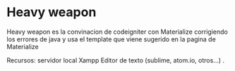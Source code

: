 # Heavy weapon
Heavy weapon es la convinacion de codeigniter con Materialize corrigiendo los errores de java y usa
el template que viene sugerido en la pagina de Materialize

Recursos:
servidor local Xampp
Editor de texto (sublime, atom.io, otros...)
.
